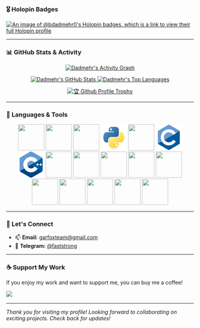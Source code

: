 ### 🎖️ Holopin Badges

<a href="https://holopin.io/@bdadmehr0">
  <img src="https://holopin.me/bdadmehr0" alt="An image of @bdadmehr0's Holopin badges, which is a link to view their full Holopin profile"/>
</a>

---

### 📊 GitHub Stats & Activity

<p align="center">
  <a href="https://github.com/ashutosh00710/github-readme-activity-graph">
    <img src="https://github-readme-activity-graph.vercel.app/graph?username=BDadmehr0&theme=github-compact" alt="Dadmehr's Activity Graph"/>
  </a>
</p>

<p align="center">
  <a href="https://github.com/anuraghazra/github-readme-stats">
    <img height="180" src="https://github-readme-stats.vercel.app/api?username=BDadmehr0&theme=dark&show_icons=true" alt="Dadmehr's GitHub Stats"/>
  </a>
  <a href="https://github.com/anuraghazra/convoychat">
    <img height="180" src="https://github-readme-stats.vercel.app/api/top-langs?username=BDadmehr0&layout=compact&langs_count=8&card_width=320&theme=dark" alt="Dadmehr's Top Languages"/>
  </a>
</p>

<p align="center">
  <a href="https://github.com/ryo-ma/github-profile-trophy">
    <img src="https://github-profile-trophy.vercel.app/?username=BDadmehr0&column=6&theme=gruvbox&no-frame=true&rank=AAA,AA,S,SS,SSS,SECRET" alt="🏆 Github Profile Trophy"/>
  </a>
</p>

---

### 🔧 Languages & Tools

<p align="center">
  <img src="https://raw.githubusercontent.com/NationalSecurityAgency/ghidra/refs/heads/master/Ghidra/Features/Base/src/main/resources/images/GHIDRA_3.png" width="70" height="70"/>
  <img src="https://www.vectorlogo.zone/logos/gnu_bash/gnu_bash-icon.svg" width="70" height="70"/>
  <img src="https://cdn.worldvectorlogo.com/logos/django.svg" width="70" height="70"/>
  <img src="https://raw.githubusercontent.com/devicons/devicon/master/icons/python/python-original.svg" width="70" height="70"/>

  <img src="https://www.vectorlogo.zone/logos/ibm/ibm-icon.svg" width="70" height="70"/> 
  <img src="https://raw.githubusercontent.com/devicons/devicon/master/icons/c/c-original.svg" width="70" height="70"/><br>
  <img src="https://raw.githubusercontent.com/devicons/devicon/master/icons/cplusplus/cplusplus-original.svg" width="70" height="70"/>
  <img src="https://www.vectorlogo.zone/logos/linux/linux-icon.svg" width="70" height="70"/>

  <img src="https://www.vectorlogo.zone/logos/github/github-icon.svg" width="70" height="70"/>
  <img src="https://www.vectorlogo.zone/logos/duckduckgo/duckduckgo-icon.svg" width="70" height="70"/>
  <img src="https://www.vectorlogo.zone/logos/gimp/gimp-icon.svg" width="70" height="70"/>

  <img src="https://www.vectorlogo.zone/logos/nvidia/nvidia-icon.svg" width="70" height="70"/> 
  <img src="https://www.vectorlogo.zone/logos/perl/perl-icon.svg" width="70" height="70"/>
  <img src="https://www.vectorlogo.zone/logos/qtio/qtio-icon.svg" width="70" height="70"/> 
  <img src="https://www.vectorlogo.zone/logos/raspberrypi/raspberrypi-icon.svg" width="70" height="70"/>

  <img src="https://hacktoberfest.com/_next/static/media/favicon.25a5e6eb.svg" width="70" height="70"/>
  <img src="https://www.google.com/favicon.ico" width="70" height="70"/>
</p>




---

### 🤝 Let's Connect

- 📫 **Email:** [garfoxteam@gmail.com](mailto:garfoxteam@gmail.com)
- 🚀 **Telegram:** [@faststrong](https://t.me/faststrong)

---

### ☕ Support My Work

If you enjoy my work and want to support me, you can buy me a coffee!

<a href="http://www.coffeete.ir/dadmehr">
       <img src="http://www.coffeete.ir/images/buttons/lemonchiffon.png" style="width:260px;" />
</a>

---

*Thank you for visiting my profile! Looking forward to collaborating on exciting projects. Check back for updates!*
